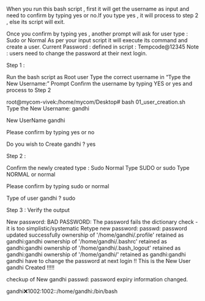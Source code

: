 
When you run this bash script , first it will get the username as input and need to confirm by typing yes or no.If you type yes , it will process to step 2 , else its script will exit.

Once you confirm by typing yes , another prompt will ask for user type : Sudo or Normal
As per your input script it will execute its command and create a user.
Current Password : defined in script : Tempcode@12345
Note : users need to change the password at their next login.


Step 1 : 


Run the bash script as Root user 
Type the correct username in “Type the New Username:” Prompt
Confirm the username by typing YES or yes and process to Step 2

root@mycom-vivek:/home/mycom/Desktop# bash 01_user_creation.sh 
Type the New Username: gandhi

New UserName gandhi

Please confirm by typing yes or no

Do you wish to Create gandhi ? yes


Step 2 :


Confirm the newly created type :
Sudo 
Normal
Type SUDO or sudo
Type NORMAL or normal



Please confirm by typing sudo or normal


Type of user gandhi ? sudo



Step 3 :
Verify the output


New password: BAD PASSWORD: The password fails the dictionary check - it is too simplistic/systematic
Retype new password: passwd: password updated successfully
ownership of '/home/gandhi/.profile' retained as gandhi:gandhi
ownership of '/home/gandhi/.bashrc' retained as gandhi:gandhi
ownership of '/home/gandhi/.bash_logout' retained as gandhi:gandhi
ownership of '/home/gandhi/' retained as gandhi:gandhi
gandhi have to change the password at next login !!
This is the New User gandhi Created !!!!!


checkup of New gandhi
passwd: password expiry information changed.

gandhi:x:1002:1002::/home/gandhi:/bin/bash

